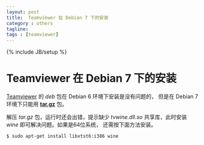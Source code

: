 ```yaml
---
layout: post
title:  Teamviewer 在 Debian 7 下的安装
category : others
tagline: 
tags : [teamviewer]
---
```

{% include JB/setup %}

# Teamviewer 在 Debian 7 下的安装

[Teamviewer](http://www.teamviewer.com/zhcn/download/linux.aspx) 的 *deb* 包在 Debian 6 环境下安装是没有问题的，
但是在 Debian 7 环境下只能用 [**tar.gz**](http://download.teamviewer.com/download/teamviewer_linux.tar.gz) 包。

解压 *tar.gz* 包，运行时还会出错，提示缺少 *tvwine.dll.so* 共享库，此时安装 *wine* 即可解决问题。如果是64位系统，
还需按下面方法安装。

    $ sudo apt-get install libxtst6:i386 wine
    
